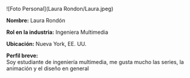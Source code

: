 

![Foto Personal](Laura Rondon/Laura.jpeg)

**Nombre:** Laura Rondón  

**Rol en la industria:** Ingeniera Multimedia  

**Ubicación:** Nueva York, EE. UU.  

**Perfil breve:**  
Soy estudiante de ingeniería multimedia, me gusta mucho las series, la animación y el diseño en general